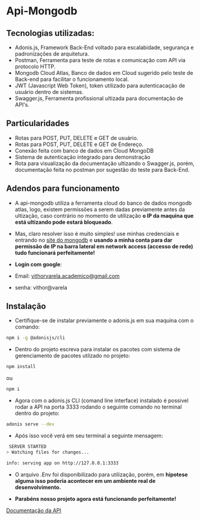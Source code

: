 # Api-Mongodb
## Tecnologias utilizadas:

- Adonis.js, Framework Back-End voltado para escalabidade, segurança e padronizações de arquitetura.
- Postman, Ferramenta para teste de rotas e comunicação com API via protocolo HTTP.
- Mongodb Cloud Atlas, Banco de dados em Cloud sugerido pelo teste de Back-end para facilitar o funcionamento local. 
- JWT (Javascript Web Token), token utilizado para autenticacação de usuário dentro de sistemas. 
- Swagger.js, Ferramenta profissional ultizada para documentação de API's. 

## Particularidades

- Rotas para POST, PUT, DELETE e GET de usuário. 
- Rotas para POST, PUT, DELETE e GET de Endereço. 
- Conexão feita com banco de dados em Cloud MongoDB
- Sistema de autenticação integrado para demonstração 
- Rota para visualização da documentação ultizando o Swagger.js, porém, documentação feita no postman por sugestão do teste para Back-End.

## Adendos para funcionamento

- A api-mongodb utiliza a ferramenta cloud do banco de dados mongodb atlas, logo, existem permissões a serem dadas previamente antes da ultização, caso contrário no momento de utilização **o IP da maquina que está ultizando pode estará bloqueado**. 

- Mas, claro resolver isso é muito simples! use minhas credenciais e entrando no [site do mongodb](https://account.mongodb.com/account/login) e **usando a minha conta para dar permissão de IP na barra lateral em network access (accesso de rede) tudo funcionará perfeitamente!**

- **Login com google**: 
- Email: vithorvarela.academico@gmail.com
- senha: vithor@varela
## Instalação 

- Certifique-se de instalar previamente o adonis.js em sua maquina com o comando: 
```sh
npm i -g @adonisjs/cli
```

- Dentro do projeto escreva para instalar os pacotes com sistema de gerenciamento de pacotes utilzado no projeto: 
```sh
npm install  
```
ou 
```sh
npm i  
```
- Agora com o adonis.js CLI (comand line interface) instalado é possivel rodar a API na porta 3333 rodando o seguinte comando no terminal dentro do projeto:
```sh
adonis serve --dev 
```
- Após isso você verá em seu terminal a seguinte mensagem: 
```sh
 SERVER STARTED 
> Watching files for changes...

info: serving app on http://127.0.0.1:3333
```

- O arquivo .Env foi disponibilizado para utilização, porém, em **hipotese alguma isso poderia acontecer em um ambiente real de desenvolvimento.**

- **Parabéns nosso projeto agora está funcionando perfeitamente!** 

[Documentação da API](https://www.postman.com/vithorlucas/workspace/api-mongodb/collection/12411046-5f0a83c3-834a-441d-acd7-46a987a3a086?ctx=documentation)
